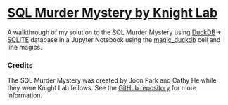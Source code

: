 # [SQL Murder Mystery by Knight Lab](https://mystery.knightlab.com/)

A walkthrough of my solution to the SQL Murder Mystery using [DuckDB](https://duckdb.org/) + [SQLITE](https://sqlite.org/) database in a Jupyter Notebook using the [magic_duckdb](https://github.com/iqmo-org/magic_duckdb) cell and line magics.

### Credits
The SQL Murder Mystery was created by Joon Park and Cathy He while they were Knight Lab fellows. See the [GitHub repository](https://github.com/NUKnightLab/sql-mysteries) for more information.

